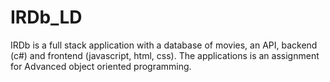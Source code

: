 # IRDb_LD

IRDb is a full stack application with a database of movies, an API, backend (c#) and frontend (javascript, html, css). The applications is an assignment for Advanced object oriented programming.
